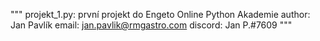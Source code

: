 """
projekt_1.py: první projekt do Engeto Online Python Akademie
author: Jan Pavlík
email: jan.pavlik@rmgastro.com
discord: Jan P.#7609
"""
